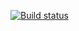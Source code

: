 [![Build status](https://ci.appveyor.com/api/projects/status/f5vp161aq8wektoy?svg=true)](https://ci.appveyor.com/project/botass740/2-4-bdd)

